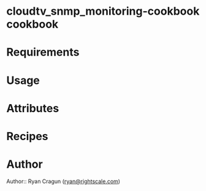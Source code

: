 # cloudtv_snmp_monitoring-cookbook cookbook

# Requirements

# Usage

# Attributes

# Recipes

# Author

Author:: Ryan Cragun (<ryan@rightscale.com>)
